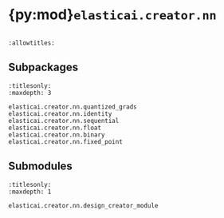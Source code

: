# {py:mod}`elasticai.creator.nn`

```{py:module} elasticai.creator.nn
```

```{autodoc2-docstring} elasticai.creator.nn
:allowtitles:
```

## Subpackages

```{toctree}
:titlesonly:
:maxdepth: 3

elasticai.creator.nn.quantized_grads
elasticai.creator.nn.identity
elasticai.creator.nn.sequential
elasticai.creator.nn.float
elasticai.creator.nn.binary
elasticai.creator.nn.fixed_point
```

## Submodules

```{toctree}
:titlesonly:
:maxdepth: 1

elasticai.creator.nn.design_creator_module
```
